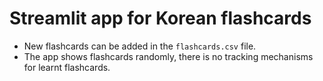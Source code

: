 # Streamlit app for Korean flashcards

- New flashcards can be added in the `flashcards.csv` file.
- The app shows flashcards randomly, there is no tracking mechanisms for learnt flashcards.